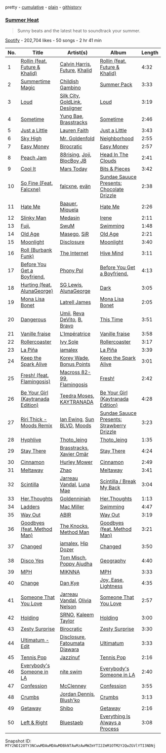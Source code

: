 pretty - [cumulative](/playlists/cumulative/37i9dQZF1DWX1UA045EoPG.md) - [plain](/playlists/plain/37i9dQZF1DWX1UA045EoPG) - [githistory](https://github.githistory.xyz/mackorone/spotify-playlist-archive/blob/main/playlists/plain/37i9dQZF1DWX1UA045EoPG)

### [Summer Heat](https://open.spotify.com/playlist/37i9dQZF1DWX1UA045EoPG)

> Sunny beats and the latest heat to soundtrack your summer.

[Spotify](https://open.spotify.com/user/spotify) - 202,704 likes - 50 songs - 2 hr 41 min

| No. | Title | Artist(s) | Album | Length |
|---|---|---|---|---|
| 1 | [Rollin \(feat\. Future & Khalid\)](https://open.spotify.com/track/3FDrI0FLKzrYQiWxPhqV2W) | [Calvin Harris](https://open.spotify.com/artist/7CajNmpbOovFoOoasH2HaY), [Future](https://open.spotify.com/artist/1RyvyyTE3xzB2ZywiAwp0i), [Khalid](https://open.spotify.com/artist/6LuN9FCkKOj5PcnpouEgny) | [Rollin \(feat\. Future & Khalid\)](https://open.spotify.com/album/6nt2urfBROkUQWnzpSOohu) | 4:32 |
| 2 | [Summertime Magic](https://open.spotify.com/track/4j3GWI86JvSaF0BLdmgcfF) | [Childish Gambino](https://open.spotify.com/artist/73sIBHcqh3Z3NyqHKZ7FOL) | [Summer Pack](https://open.spotify.com/album/15k99o4mZJ9mfpQGIOrZ45) | 3:33 |
| 3 | [Loud](https://open.spotify.com/track/556LJMJMhRJUNb4IggLTMM) | [Silk City](https://open.spotify.com/artist/2X97ZAqRKRMYFIDqtvGgGc), [GoldLink](https://open.spotify.com/artist/5XenQ7XfcvQdfIbpLEFaKQ), [Desiigner](https://open.spotify.com/artist/7pFeBzX627ff0VnN6bxPR4) | [Loud](https://open.spotify.com/album/4esQRJHaiTQycN77tdw8fZ) | 3:19 |
| 4 | [Sometime](https://open.spotify.com/track/0k7jQIz3bZBeeCwmBFZzOS) | [Yung Bae](https://open.spotify.com/artist/30FDJPN3RtwJZ20g5YGCRX), [Brasstracks](https://open.spotify.com/artist/5sKvgmG84C0bIMWeS2SRPr) | [Sometime](https://open.spotify.com/album/2XAClj8jcQ28igOqs1iMRU) | 2:46 |
| 5 | [Just a Little](https://open.spotify.com/track/6GDoulv0WO25vEFjN6pZOq) | [Lauren Faith](https://open.spotify.com/artist/5Y4KzJ4mRooyCG3qmIqOtd) | [Just a Little](https://open.spotify.com/album/3HozEf10DwxV06n4WZ6Kym) | 3:43 |
| 6 | [Sky High](https://open.spotify.com/track/4KPTn94q9A0WsuypOrSzIV) | [Mr\. Goldenfold](https://open.spotify.com/artist/6FPuOcm8xqY362N137yZXi) | [Neighborhood](https://open.spotify.com/album/5LvMZHMGHz6w3N2nwVjdkB) | 2:55 |
| 7 | [Easy Money](https://open.spotify.com/track/17FYfMKpJJP4uP6B8qv90o) | [Birocratic](https://open.spotify.com/artist/60b7IDlGflg5lgyfEGf9yB) | [Easy Money](https://open.spotify.com/album/3n2oIsnzSfEV3j5gnHQvC5) | 2:57 |
| 8 | [Peach Jam](https://open.spotify.com/track/6dktyiCWz2JYGmcPQ5D5dY) | [88rising](https://open.spotify.com/artist/1AhjOkOLkbHUfcHDSErXQs), [Joji](https://open.spotify.com/artist/3MZsBdqDrRTJihTHQrO6Dq), [BlocBoy JB](https://open.spotify.com/artist/4TEJudQY2pXxVHPE3gD2EU) | [Head In The Clouds](https://open.spotify.com/album/6YFBWwUDdot8IjBZSYOacB) | 2:41 |
| 9 | [Cool It](https://open.spotify.com/track/6jTJq11wBAeTptcybJHmgJ) | [Mars Today](https://open.spotify.com/artist/60jVpPkp3hgECctyeE9gWH) | [Bits & Pieces](https://open.spotify.com/album/2ORjqBygvY8oyEp6oVm8PB) | 3:42 |
| 10 | [So Fine \(Feat\. Falcxne\)](https://open.spotify.com/track/6r3RoSEAZQMHCZqSS4aEL9) | [falcxne](https://open.spotify.com/artist/5pHwJakVgh9gOqUEoT9ZYz), [evän](https://open.spotify.com/artist/2VNtLWlwWghbNHvtPcM69G) | [Sundae Sauuce Presents: Chocolate Drizzle](https://open.spotify.com/album/0JpEaFsmduibGQhAEoIgXz) | 2:38 |
| 11 | [Hate Me](https://open.spotify.com/track/31e0GKdA86PliYQ9xnbbtP) | [Baauer](https://open.spotify.com/artist/25fqWEebq6PoiGQIHIrdtv), [Miquela](https://open.spotify.com/artist/7licaqhcEBQUzz9FownRaJ) | [Hate Me](https://open.spotify.com/album/5o96HoZeovqDi3O61OThxA) | 2:26 |
| 12 | [Slinky Man](https://open.spotify.com/track/0nVLAxfxzW9487k5LZpscC) | [Medasin](https://open.spotify.com/artist/62vbsDRAq0qHdezaCOzB0T) | [Irene](https://open.spotify.com/album/156TeTaPykSuBs9lh0h2vc) | 2:11 |
| 13 | [Fuji.](https://open.spotify.com/track/2xWavyjB5Nif5Cy8lRLX4Q) | [SwuM](https://open.spotify.com/artist/2Fc1UZXKRmPpWWx1sxcb9m) | [Swimming](https://open.spotify.com/album/2eN8bdTlnXQJlA4cKVYX4L) | 1:48 |
| 14 | [Old Age](https://open.spotify.com/track/1nMULe4EavfF8SZHQ3Pag9) | [Masego](https://open.spotify.com/artist/3ycxRkcZ67ALN3GQJ57Vig), [SiR](https://open.spotify.com/artist/3QTDHixorJelOLxoxcjqGx) | [Old Age](https://open.spotify.com/album/33vsKtsIqvAk0mpiVKN3rz) | 2:21 |
| 15 | [Moonlight](https://open.spotify.com/track/3vegrQVpcg38k6D20s6TTm) | [Disclosure](https://open.spotify.com/artist/6nS5roXSAGhTGr34W6n7Et) | [Moonlight](https://open.spotify.com/album/76dHlXRYZm3JsTuNCFvtDn) | 3:40 |
| 16 | [Roll \(Burbank Funk\)](https://open.spotify.com/track/01bfHCsUTwydXCHP1VoLlI) | [The Internet](https://open.spotify.com/artist/7GN9PivdemQRKjDt4z5Zv8) | [Hive Mind](https://open.spotify.com/album/27ThgFMUAx3MXLQ297DzWF) | 3:11 |
| 17 | [Before You Get a Boyfriend.](https://open.spotify.com/track/4KVTbc2x0EahbAaLHv8TkH) | [Phony Ppl](https://open.spotify.com/artist/0oBsnAC3fzYkTHF3bkfNx6) | [Before You Get a Boyfriend.](https://open.spotify.com/album/09vk699RVpDUZ0fPXbTfZS) | 4:13 |
| 18 | [Hurting \(feat\. AlunaGeorge\)](https://open.spotify.com/track/7h8e5oCD5ZRu0VPNHEN6A5) | [SG Lewis](https://open.spotify.com/artist/0GG2cWaonE4JPrjcCCQ1EG), [AlunaGeorge](https://open.spotify.com/artist/2VAnyOxzJuSAj7XIuEOT38) | [Dark](https://open.spotify.com/album/1y30DpERmej6O4v9wOYYla) | 3:05 |
| 19 | [Mona Lisa Bonet](https://open.spotify.com/track/06I2oTgzyWBjw6qJcKGMkk) | [Latrell James](https://open.spotify.com/artist/7zrWMnPOpwr5AEt670VKMc) | [Mona Lisa Bonet](https://open.spotify.com/album/6t3OXIO6WN2k24g8xRsam6) | 2:05 |
| 20 | [Dangerous](https://open.spotify.com/track/3WOB7zFoez5ziVhUHtqqD9) | [Umii](https://open.spotify.com/artist/63cNPy5lkcSkPmC1MrdRpc), [Reva DeVito](https://open.spotify.com/artist/00jACgDWIBdPM4eH8nORwz), [B\. Bravo](https://open.spotify.com/artist/7xc31aDpVtMW34JWjZvAG4) | [This Time](https://open.spotify.com/album/5d1GP0Dl62bgaOQ8euQJAn) | 3:51 |
| 21 | [Vanille fraise](https://open.spotify.com/track/7nZ9CzhiFRPhOQCn7eDSnn) | [L'Impératrice](https://open.spotify.com/artist/4PwlsrN0t5mLN0C827cbEU) | [Vanille fraise](https://open.spotify.com/album/41Ht5x3AgpMVmoFoIzaUPO) | 3:58 |
| 22 | [Rollercoaster](https://open.spotify.com/track/2MLgNLIkT0SZ2YPhZ8rbg4) | [Ivy Sole](https://open.spotify.com/artist/4NcMrSi3B8eUVy6e1Ni3wu) | [Rollercoaster](https://open.spotify.com/album/4ZCormQxAfZzBFxNx0jnfm) | 3:17 |
| 23 | [La Piña](https://open.spotify.com/track/3fmIXrnXgt6ZzXWHewbvSC) | [iamalex](https://open.spotify.com/artist/6M6LWvHKgBle8SUtSpq6SU) | [La Piña](https://open.spotify.com/album/4Ur27mAxzS8CzHr942EuGE) | 3:39 |
| 24 | [Keep the Spark Alive](https://open.spotify.com/track/4ortOUyHPtxAmM1T0xXEhZ) | [Korey Wade](https://open.spotify.com/artist/5EMhnsc8XoFAR7Cpb8TjPv), [Bonus Points](https://open.spotify.com/artist/3GlCVMFRzrZ3FGtt4apejf) | [Keep the Spark Alive](https://open.spotify.com/album/2pJERUgp7pWBqhEnztIedx) | 3:01 |
| 25 | [Fresh! \(feat\. Flamingosis\)](https://open.spotify.com/track/0xyZGdpkODxuHeitZUpHPO) | [Macross 82\-99](https://open.spotify.com/artist/5C8KyBfvAz9PSaOd30eIow), [Flamingosis](https://open.spotify.com/artist/75cW8FFekyCjj0mfZM1Gfb) | [Fresh!](https://open.spotify.com/album/6osa0X7YiamMzT7mf1VBGW) | 2:42 |
| 26 | [Be Your Girl \(Kaytranada Edition\)](https://open.spotify.com/track/38spM0LahLUfQhOMAqA7AI) | [Teedra Moses](https://open.spotify.com/artist/6vfR5QRc3xca0KvpG8KZBE), [KAYTRANADA](https://open.spotify.com/artist/6qgnBH6iDM91ipVXv28OMu) | [Be Your Girl \(Kaytranada Edition\)](https://open.spotify.com/album/72D0SqH6YFJ7kiZUjKt20c) | 4:28 |
| 27 | [Riri Thick \- Moods Remix](https://open.spotify.com/track/0xT4knFEialXamJIax97Yx) | [Ian Ewing](https://open.spotify.com/artist/6QrRSfwkZsixVIgDRhpToh), [Sun BLVD](https://open.spotify.com/artist/7K9cfCRuleWnt1AmUxsCf9), [Moods](https://open.spotify.com/artist/14uVJsPC4DByeuD0cq36ez) | [Sundae Sauuce Presents: Strawberry Drizzle](https://open.spotify.com/album/1uGtAEx6E84HjpI77vWDtt) | 3:23 |
| 28 | [Hyphlive](https://open.spotify.com/track/1snve7a1zOuwT88ABdXnnZ) | [Thoto\_leing](https://open.spotify.com/artist/5a4nrJ6eEVHg5CDeTbPwlm) | [Thoto\_leing](https://open.spotify.com/album/05zydkKDJWX9r0l4yRbCuN) | 1:35 |
| 29 | [Stay There](https://open.spotify.com/track/29aHLkN2TNG0to6UJbo5Ao) | [Brasstracks](https://open.spotify.com/artist/5sKvgmG84C0bIMWeS2SRPr), [Xavier Omär](https://open.spotify.com/artist/3UjPnt2nRmw10N58bBeNOg) | [Stay There](https://open.spotify.com/album/5zZ7Bvs4aD5cSl1urhazu1) | 4:24 |
| 30 | [Cinnamon](https://open.spotify.com/track/7ebSGd2G8PaTR1aKWrzL2g) | [Hurley Mower](https://open.spotify.com/artist/6CoTYzOyg2NW2OUEFaSTxO) | [Cinnamon](https://open.spotify.com/album/6ZPDDJOHDSNq0X0zX8TCie) | 2:49 |
| 31 | [Meltaway](https://open.spotify.com/track/3YKQqS7xr8DcXggBwv4I5P) | [Zhao](https://open.spotify.com/artist/5bfw7ydBnntO3NbtHagaQf) | [Meltaway](https://open.spotify.com/album/15tMsoy4cyJgmE77DX1Vnt) | 3:41 |
| 32 | [Scintilla](https://open.spotify.com/track/7rYCnrsH8kAV9kJm6zI6UE) | [Jarreau Vandal](https://open.spotify.com/artist/6f96znq79wvlknKHHHhtTW), [Luna Mae](https://open.spotify.com/artist/5ownccCPeMuS8uJnAIsjFP) | [Scintilla / Break My Back](https://open.spotify.com/album/4StJrEkwzZtJgqqKTwljuS) | 3:04 |
| 33 | [Her.Thoughts](https://open.spotify.com/track/5w719VPErIafoSKcKhvAuN) | [Goldenninjah](https://open.spotify.com/artist/7h8yHAeuxxeKQjRXc7XiBu) | [Her.Thoughts](https://open.spotify.com/album/6eBoOWw9MdKHxmAfnSdugW) | 1:13 |
| 34 | [Ladders](https://open.spotify.com/track/39NDBdU5Xkm5pCFGa5kZtI) | [Mac Miller](https://open.spotify.com/artist/4LLpKhyESsyAXpc4laK94U) | [Swimming](https://open.spotify.com/album/5wtE5aLX5r7jOosmPhJhhk) | 4:47 |
| 35 | [Way Out](https://open.spotify.com/track/3CiBI1yRg9oUygxCOXlxUq) | [ABIR](https://open.spotify.com/artist/3QUOtWgmuxFyae4C0Q0thd) | [Way Out](https://open.spotify.com/album/0mZWmkD3zpDu8qEnGHl5oI) | 3:19 |
| 36 | [Goodbyes \(feat\. Method Man\)](https://open.spotify.com/track/1YItRRQXVa3GtFSZ0RmgXA) | [The Knocks](https://open.spotify.com/artist/2x7EATekOPhFGRx3syMGEC), [Method Man](https://open.spotify.com/artist/4VmEWwd8y9MCLwexFMdpwt) | [Goodbyes \(feat\. Method Man\)](https://open.spotify.com/album/4mo8TcrCcCfn4bjZmpgyIC) | 3:21 |
| 37 | [Changed](https://open.spotify.com/track/1eqUhiAigR4rtx5EmZkiNl) | [iamalex](https://open.spotify.com/artist/1VGj7BaUru5Te0iAl36oXm), [Hip Dozer](https://open.spotify.com/artist/4MtoPS2GV2hUxacTHz9J6p) | [Changed](https://open.spotify.com/album/1PyVw5kgM8EZGH0BABIvTK) | 3:50 |
| 38 | [Disco Yes](https://open.spotify.com/track/2fvdQ1Uq04qE4RLN5zKBXS) | [Tom Misch](https://open.spotify.com/artist/1uiEZYehlNivdK3iQyAbye), [Poppy Ajudha](https://open.spotify.com/artist/6oPQiSj92N4mk5jXLtX1bl) | [Geography](https://open.spotify.com/album/0hDnsNkxpMDZrpBlGjldtW) | 4:40 |
| 39 | [MPH](https://open.spotify.com/track/7tzRTFrsbmx9M4O8iQug7H) | [MIKNNA](https://open.spotify.com/artist/53htGvuREf9YT5LYk5HEvb) | [MPH](https://open.spotify.com/album/7MBwB6nRv4cikVJEWevUHU) | 3:33 |
| 40 | [Change](https://open.spotify.com/track/7HPoNHUAZaXkMFoKUL8Dah) | [Dan Kye](https://open.spotify.com/artist/05YrP00agTrYezUyAsukKf) | [Joy, Ease, Lightness](https://open.spotify.com/album/5ybMFVNupOM0QpV9d8hciD) | 4:35 |
| 41 | [Someone That You Love](https://open.spotify.com/track/3S2LNcyJre3hvJbPTcoghO) | [Jarreau Vandal](https://open.spotify.com/artist/6f96znq79wvlknKHHHhtTW), [Olivia Nelson](https://open.spotify.com/artist/4QJrAwNc5j17E5N2PxpqGj) | [Someone That You Love](https://open.spotify.com/album/3luWrggbv1wxvfwB7mxHtR) | 2:57 |
| 42 | [Holding](https://open.spotify.com/track/2CRycjpFt9XRENYDZSQzfo) | [SRNO](https://open.spotify.com/artist/0Kwf0zcciIFGLCKiqNcO6Q), [Kaleem Taylor](https://open.spotify.com/artist/4eQKo2fvEqEbdopHhSjlug) | [Holding](https://open.spotify.com/album/54KICMlCqj1F9wgR0QAmEv) | 3:00 |
| 43 | [Zesty Surprise](https://open.spotify.com/track/1kgwqnaAleyIrREmXRYIKo) | [Birocratic](https://open.spotify.com/artist/60b7IDlGflg5lgyfEGf9yB) | [Zesty Surprise](https://open.spotify.com/album/1nvOH8ihLCbnpg2ICSKET3) | 3:30 |
| 44 | [Ultimatum \- Edit](https://open.spotify.com/track/0slkzFvyBWcwnjEEDtYE5E) | [Disclosure](https://open.spotify.com/artist/6nS5roXSAGhTGr34W6n7Et), [Fatoumata Diawara](https://open.spotify.com/artist/4G5ZJny3HvX6Il7eHVfnNC) | [Ultimatum](https://open.spotify.com/album/3mKvAiTrhpJUTAFsJXmjTE) | 3:33 |
| 45 | [Tennis Pop](https://open.spotify.com/track/285IenjALb34ttDUVkkSkT) | [Jazzinuf](https://open.spotify.com/artist/6rJ1GwtHin2BJbKLuNn9pi) | [Tennis Pop](https://open.spotify.com/album/0nPJC52FTa9vklW3qfsEbk) | 2:16 |
| 46 | [Everybody's Someone in LA](https://open.spotify.com/track/0Bq786zqpKxYNeos7Tn5Kk) | [nite swim](https://open.spotify.com/artist/4JoqKyiPAsXMuc8mkF25Ju) | [Everybody's Someone in LA](https://open.spotify.com/album/2YbuSwRKkaFbT6Q6Tm9O9D) | 2:40 |
| 47 | [Confession](https://open.spotify.com/track/1KRoRM6vuzm3TTAMDrQYNK) | [McClenney](https://open.spotify.com/artist/44drVL4jbdo6T6llD5cMgx) | [Confession](https://open.spotify.com/album/3KrnlFZDvXlRWNnTRR3sxQ) | 3:55 |
| 48 | [Crumbs](https://open.spotify.com/track/0wgElszsos5fWd2lT8AJGG) | [Jordan Dennis](https://open.spotify.com/artist/2iSbupdaMW303tk8tqdCv5), [Blush'ko](https://open.spotify.com/artist/2HIOco7R2mZPqBSL2SMIFw) | [Crumbs](https://open.spotify.com/album/5nRCPFk5CcyWduE1zgskS0) | 3:13 |
| 49 | [Getaway](https://open.spotify.com/track/0SOg0VldvpnbaPZfS4ZXgJ) | [Shibo](https://open.spotify.com/artist/73BkLU3tOvi55IkQXWGFFy) | [Getaway](https://open.spotify.com/album/1RcahBHAZTy2HroE7F4F1f) | 2:16 |
| 50 | [Left & Right](https://open.spotify.com/track/0m9ggRI3M7andaAAwhpyQ0) | [Bluestaeb](https://open.spotify.com/artist/67pW04a6jpdQR2yWqjcfxs) | [Everything Is Always a Process](https://open.spotify.com/album/2l9tj36iPJgoGP2hO3VNCj) | 3:08 |

Snapshot ID: `MTY2NDI2OTY3NCwwMDAwMDAwMDBkNTAwMzAwMWZmYTI2ZmM1OTM2Y2QwZGVlYTI3NDNj`
